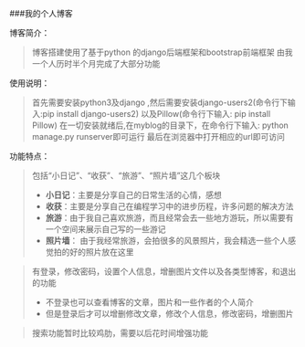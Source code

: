 
###我的个人博客

博客简介：

>博客搭建使用了基于python 的django后端框架和bootstrap前端框架
>由我一个人历时半个月完成了大部分功能

使用说明：
>首先需要安装python3及django ,然后需要安装django-users2(命令行下输入:pip install django-users2) 以及Pillow(命令行下输入: pip install Pillow)
>在一切安装就绪后,在myblog的目录下，在命令行下输入: python manage.py runserver即可运行
>最后在浏览器中打开相应的url即可访问

功能特点：
>包括“小日记”、“收获”、“旅游”、“照片墙”这几个板块
>
>- **小日记**：主要是分享自己的日常生活的心情，感想
>- **收获**：主要是分享自己在编程学习中的进步历程，许多问题的解决方法
>- **旅游**：由于我自己喜欢旅游，而且经常会去一些地方游玩，所以需要有一个空间来展示自己写的一些游记
>- **照片墙**： 由于我经常旅游，会拍很多的风景照片，我会精选一些个人感觉拍的好的照片放在这里

>有登录，修改密码，设置个人信息，增删图片文件以及各类型博客，和退出的功能
>
>- 不登录也可以查看博客的文章，图片和一些作者的个人简介
>- 但是登录后才可以增删修改文章，修改个人信息，修改密码，增删图片

>搜索功能暂时比较鸡肋，需要以后花时间增强功能
